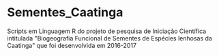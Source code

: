 # Sementes_Caatinga
Scripts em Linguagem R do projeto de pesquisa de Iniciação Científica intitulada "Biogeografia Funcional de Sementes de Espécies lenhosas da Caatinga" que foi desenvolvida em 2016-2017
